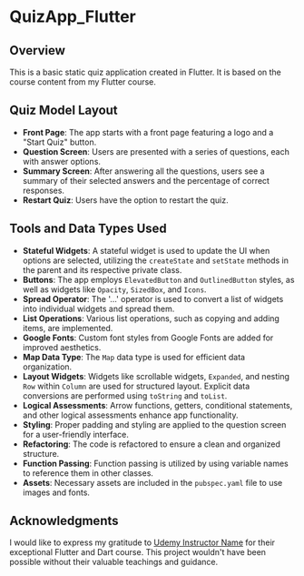 # QuizApp_Flutter

## Overview
This is a basic static quiz application created in Flutter. It is based on the course content from my Flutter course.

## Quiz Model Layout
- **Front Page**: The app starts with a front page featuring a logo and a "Start Quiz" button.
- **Question Screen**: Users are presented with a series of questions, each with answer options.
- **Summary Screen**: After answering all the questions, users see a summary of their selected answers and the percentage of correct responses.
- **Restart Quiz**: Users have the option to restart the quiz.

## Tools and Data Types Used
- **Stateful Widgets**: A stateful widget is used to update the UI when options are selected, utilizing the `createState` and `setState` methods in the parent and its respective private class.
- **Buttons**: The app employs `ElevatedButton` and `OutlinedButton` styles, as well as widgets like `Opacity`, `SizedBox`, and `Icons`.
- **Spread Operator**: The '...' operator is used to convert a list of widgets into individual widgets and spread them.
- **List Operations**: Various list operations, such as copying and adding items, are implemented.
- **Google Fonts**: Custom font styles from Google Fonts are added for improved aesthetics.
- **Map Data Type**: The `Map` data type is used for efficient data organization.
- **Layout Widgets**: Widgets like scrollable widgets, `Expanded`, and nesting `Row` within `Column` are used for structured layout. Explicit data conversions are performed using `toString` and `toList`.
- **Logical Assessments**: Arrow functions, getters, conditional statements, and other logical assessments enhance app functionality.
- **Styling**: Proper padding and styling are applied to the question screen for a user-friendly interface.
- **Refactoring**: The code is refactored to ensure a clean and organized structure.
- **Function Passing**: Function passing is utilized by using variable names to reference them in other classes.
- **Assets**: Necessary assets are included in the `pubspec.yaml` file to use images and fonts.

## Acknowledgments

I would like to express my gratitude to [Udemy Instructor Name](https://www.udemy.com/course/learn-flutter-dart-to-build-ios-android-apps/#instructor-2) for their exceptional Flutter and Dart course. This project wouldn't have been possible without their valuable teachings and guidance.
